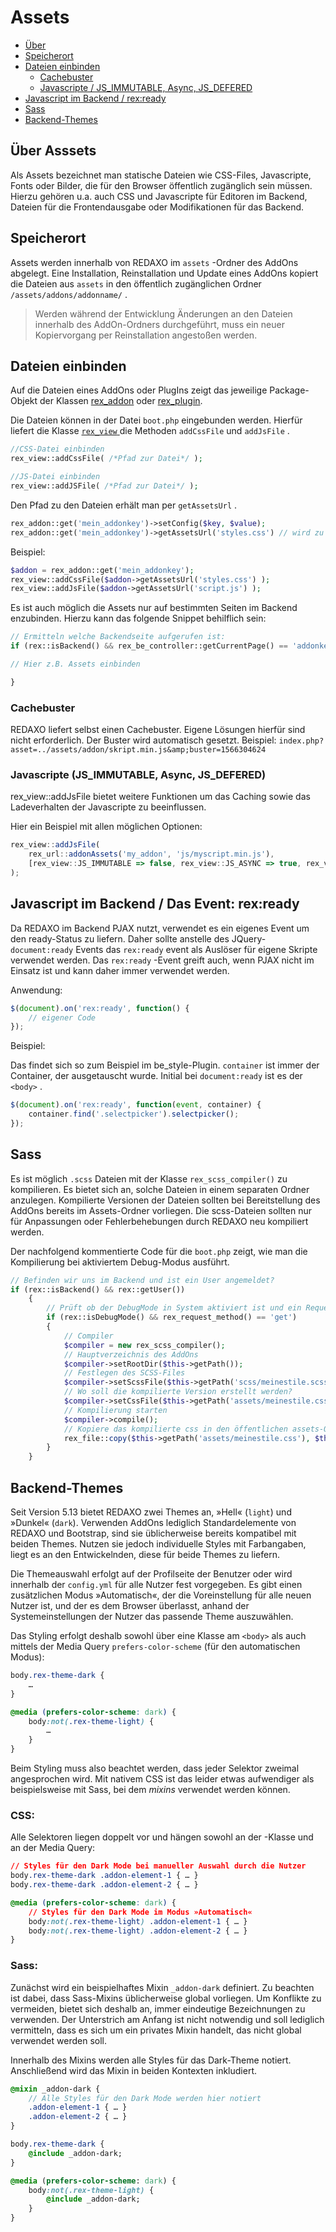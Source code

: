 # Assets

* [Über](#plugin)
* [Speicherort](#speicherort)
* [Dateien einbinden](#einbinden)
  + [Cachebuster](#buster)
  + [Javascripte / JS_IMMUTABLE, Async, JS_DEFERED](#javascripte)
* [Javascript im Backend / rex:ready](#rexready)
* [Sass](#sass)
* [Backend-Themes](#themes)

<a name="ueber"></a>

## Über Asssets

Als Assets bezeichnet man statische Dateien wie CSS-Files, Javascripte, Fonts oder Bilder, die für den Browser öffentlich zugänglich sein müssen. Hierzu gehören u.a. auch CSS und Javascripte für Editoren im Backend, Dateien für die Frontendausgabe oder Modifikationen für das Backend.

<a name="speicherort"></a>

## Speicherort

Assets werden innerhalb von REDAXO im `assets` -Ordner des AddOns abgelegt. Eine Installation, Reinstallation und Update eines AddOns kopiert die Dateien aus `assets` in den öffentlich zugänglichen Ordner `/assets/addons/addonname/` .

> Werden während der Entwicklung Änderungen an den Dateien innerhalb des AddOn-Ordners durchgeführt, muss ein neuer Kopiervorgang per Reinstallation angestoßen werden.

<a name="einbinden"></a>

## Dateien einbinden

Auf die Dateien eines AddOns oder PlugIns zeigt das jeweilige Package-Objekt der Klassen [rex_addon](https://friendsofredaxo.github.io/phpdoc/classes/rex-addon.html) oder [rex_plugin](https://friendsofredaxo.github.io/phpdoc/classes/rex-plugin.html).

Die Dateien können in der Datei `boot.php` eingebunden werden. Hierfür liefert die Klasse [ `rex_view` ](https://friendsofredaxo.github.io/phpdoc/classes/rex-view.html) die Methoden `addCssFile` und `addJsFile` .

``` php
//CSS-Datei einbinden
rex_view::addCssFile( /*Pfad zur Datei*/ );

//JS-Datei einbinden
rex_view::addJSFile( /*Pfad zur Datei*/ );
```

Den Pfad zu den Dateien erhält man per `getAssetsUrl` .

``` php
rex_addon::get('mein_addonkey')->setConfig($key, $value);
rex_addon::get('mein_addonkey')->getAssetsUrl('styles.css') // wird zu /assets/addons/addonname/styles.css
```

Beispiel:

``` php
$addon = rex_addon::get('mein_addonkey');
rex_view::addCssFile($addon->getAssetsUrl('styles.css') );
rex_view::addJsFile($addon->getAssetsUrl('script.js') );
```

Es ist auch möglich die Assets nur auf bestimmten Seiten im Backend enzubinden. Hierzu kann das folgende Snippet behilflich sein:

``` php
// Ermitteln welche Backendseite aufgerufen ist:
if (rex::isBackend() && rex_be_controller::getCurrentPage() == 'addonkey/unterseite') {

// Hier z.B. Assets einbinden

}
```

<a name="buster"></a>

### Cachebuster

REDAXO liefert selbst einen Cachebuster. Eigene Lösungen hierfür sind nicht erforderlich. Der Buster wird automatisch gesetzt. Beispiel: `index.php?asset=../assets/addon/skript.min.js&amp;buster=1566304624` 

<a name="javascripte"></a>

### Javascripte (JS_IMMUTABLE, Async, JS_DEFERED)

rex_view::addJsFile bietet weitere Funktionen um das Caching sowie das Ladeverhalten der Javascripte zu beeinflussen.

Hier ein Beispiel mit allen möglichen Optionen:

``` js
rex_view::addJsFile(
    rex_url::addonAssets('my_addon', 'js/myscript.min.js'),
    [rex_view::JS_IMMUTABLE => false, rex_view::JS_ASYNC => true, rex_view::JS_DEFERED => true]
);
```

<a name="rexready"></a>

## Javascript im Backend / Das Event: rex:ready

Da REDAXO im Backend PJAX nutzt, verwendet es ein eigenes Event um den ready-Status zu liefern. Daher sollte anstelle des JQuery- `document:ready` Events das `rex:ready` event als Auslöser für eigene Skripte verwendet werden.
Das `rex:ready` -Event greift auch, wenn PJAX nicht im Einsatz ist und kann daher immer verwendet werden.

Anwendung:

``` js
$(document).on('rex:ready', function() {
    // eigener Code
});
```

Beispiel:

Das findet sich so zum Beispiel im be_style-Plugin. `container` ist immer der Container, der ausgetauscht wurde. Initial bei `document:ready` ist es der `<body>` .

``` js
$(document).on('rex:ready', function(event, container) {
    container.find('.selectpicker').selectpicker();
});
```

<a name="sass"></a>

## Sass

Es ist möglich `.scss` Dateien mit der Klasse `rex_scss_compiler()` zu kompilieren. Es bietet sich an, solche Dateien in einem separaten Ordner anzulegen. Kompilierte Versionen der Dateien sollten bei Bereitstellung des AddOns bereits im Assets-Ordner vorliegen. Die scss-Dateien sollten nur für Anpassungen oder Fehlerbehebungen durch REDAXO neu kompiliert werden.

Der nachfolgend kommentierte Code für die `boot.php` zeigt, wie man die Kompilierung bei aktiviertem Debug-Modus ausführt.

``` php
// Befinden wir uns im Backend und ist ein User angemeldet?
if (rex::isBackend() && rex::getUser())
    {
        // Prüft ob der DebugMode in System aktiviert ist und ein Request erfolgte
        if (rex::isDebugMode() && rex_request_method() == 'get')
        {
            // Compiler
            $compiler = new rex_scss_compiler();
            // Hauptverzeichnis des AddOns
            $compiler->setRootDir($this->getPath());
            // Festlegen des SCSS-Files
            $compiler->setScssFile($this->getPath('scss/meinestile.scss'));
            // Wo soll die kompilierte Version erstellt werden?
            $compiler->setCssFile($this->getPath('assets/meinestile.css'));
            // Kompilierung starten
            $compiler->compile();
            // Kopiere das kompilierte css in den öffentlichen assets-Ordner
            rex_file::copy($this->getPath('assets/meinestile.css'), $this->getAssetsPath('meinestile.css'));
        }
    }
```

<a name="themes"></a>

## Backend-Themes

Seit Version 5.13 bietet REDAXO zwei Themes an, »Hell« (`light`) und »Dunkel« (`dark`). Verwenden AddOns lediglich Standardelemente von REDAXO und Bootstrap, sind sie üblicherweise bereits kompatibel mit beiden Themes. Nutzen sie jedoch individuelle Styles mit Farbangaben, liegt es an den Entwickelnden, diese für beide Themes zu liefern.

Die Themeauswahl erfolgt auf der Profilseite der Benutzer oder wird innerhalb der `config.yml` für alle Nutzer fest vorgegeben. Es gibt einen zusätzlichen Modus »Automatisch«, der die Voreinstellung für alle neuen Nutzer ist, und der es dem Browser überlasst, anhand der Systemeinstellungen der Nutzer das passende Theme auszuwählen.

Das Styling erfolgt deshalb sowohl über eine Klasse am `<body>` als auch mittels der Media Query `prefers-color-scheme` (für den automatischen Modus):

```css
body.rex-theme-dark {
    …
}

@media (prefers-color-scheme: dark) {
    body:not(.rex-theme-light) {
        …
    }
}
```

Beim Styling muss also beachtet werden, dass jeder Selektor zweimal angesprochen wird. Mit nativem CSS ist das leider etwas aufwendiger als beispielsweise mit Sass, bei dem _mixins_ verwendet werden können.

### CSS:

Alle Selektoren liegen doppelt vor und hängen sowohl an der <body>-Klasse und an der Media Query:

```css
// Styles für den Dark Mode bei manueller Auswahl durch die Nutzer
body.rex-theme-dark .addon-element-1 { … }
body.rex-theme-dark .addon-element-2 { … }

@media (prefers-color-scheme: dark) {
	// Styles für den Dark Mode im Modus »Automatisch«
	body:not(.rex-theme-light) .addon-element-1 { … }
	body:not(.rex-theme-light) .addon-element-2 { … }
}
```

### Sass:

Zunächst wird ein beispielhaftes Mixin `_addon-dark` definiert. Zu beachten ist dabei, dass Sass-Mixins üblicherweise global vorliegen. Um Konflikte zu vermeiden, bietet sich deshalb an, immer eindeutige Bezeichnungen zu verwenden. Der Unterstrich am Anfang ist nicht notwendig und soll lediglich vermitteln, dass es sich um ein privates Mixin handelt, das nicht global verwendet werden soll.

Innerhalb des Mixins werden alle Styles für das Dark-Theme notiert. Anschließend wird das Mixin in beiden Kontexten inkludiert.


```sass
@mixin _addon-dark {
	// Alle Styles für den Dark Mode werden hier notiert
	.addon-element-1 { … }
	.addon-element-2 { … }
}

body.rex-theme-dark {
    @include _addon-dark;
}

@media (prefers-color-scheme: dark) {
    body:not(.rex-theme-light) {
        @include _addon-dark;
    }
}
```
